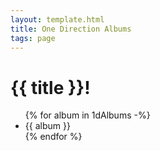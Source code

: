 ```yaml
---
layout: template.html
title: One Direction Albums
tags: page
---
```

    
# {{ title }}! 

<ul>
        {% for album in 1dAlbums -%}
      <li>  {{ album }} </li>
        {% endfor %}
</ul>